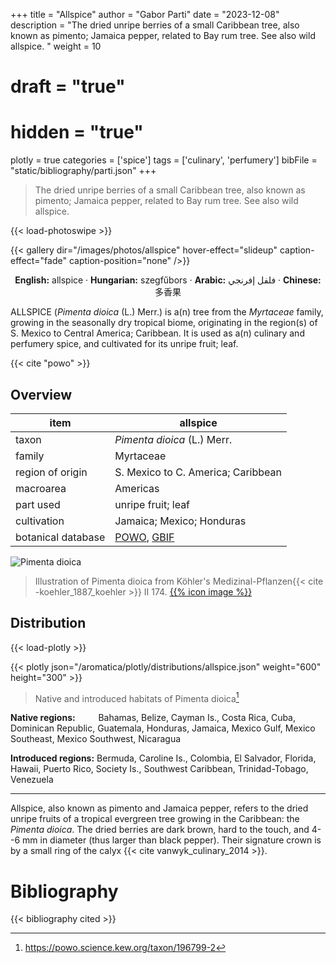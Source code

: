 +++
title = "Allspice"
author = "Gabor Parti"
date = "2023-12-08"
description = "The dried unripe berries of a small Caribbean tree, also known as pimento; Jamaica pepper, related to Bay rum tree. See also wild allspice. "
weight = 10
# draft = "true"
# hidden = "true"
plotly = true
categories = ['spice']
tags = ['culinary', 'perfumery']
bibFile = "static/bibliography/parti.json"
+++

>The dried unripe berries of a small Caribbean tree, also known as pimento; Jamaica pepper, related to Bay rum tree. See also wild allspice. 

{{< load-photoswipe >}}

{{< gallery dir="/images/photos/allspice" hover-effect="slideup" caption-effect="fade" caption-position="none" />}}

<center>

**English:** allspice · **Hungarian:** szegfűbors · **Arabic:** <span class="arabic-text" dir="rtl">فلفل إفرنجي</span> · **Chinese:** <span class="traditional-chinese-text">多香果</span>

</center>

ALLSPICE (*Pimenta dioica* (L.) Merr.) is a(n) tree from the *Myrtaceae* family, growing in the seasonally dry tropical biome, originating in the region(s) of S. Mexico to Central America; Caribbean. It is used as a(n) culinary and perfumery spice, and cultivated for its unripe fruit; leaf.

{{< cite "powo" >}}

## Overview

|       item       |                                             allspice                                            |
|------------------|-------------------------------------------------------------------------------------------------|
|       taxon      |                                   *Pimenta dioica* (L.) Merr.                                   |
|      family      |                                            Myrtaceae                                            |
| region of origin |                                S. Mexico to C. America; Caribbean                               |
|     macroarea    |                                             Americas                                            |
|     part used    |                                        unripe fruit; leaf                                       |
|    cultivation   |                                    Jamaica; Mexico; Honduras                                    |
|botanical database|[POWO](https://powo.science.kew.org/taxon/196799-2), [GBIF](https://www.gbif.org/species/3186061)|

![Pimenta dioica](/images/illustrations/allspice.png?width=40rem "Illustration of Pimenta dioica from Köhler's Medizinal-Pflanzen")

>Illustration of Pimenta dioica from Köhler's Medizinal-Pflanzen{{< cite -koehler_1887_koehler >}} II 174. [{{% icon image %}}](https://www.biodiversitylibrary.org/item/10837#page/697/mode/1up)

## Distribution

{{< load-plotly >}}

{{< plotly json="/aromatica/plotly/distributions/allspice.json" weight="600" height="300" >}}

>Native and introduced habitats of Pimenta dioica[^powo]

[^powo]: https://powo.science.kew.org/taxon/196799-2

<p style="text-align:left;">

**Native regions:** &ensp; &ensp; &ensp; Bahamas, Belize, Cayman Is., Costa Rica, Cuba, Dominican Republic, Guatemala, Honduras, Jamaica, Mexico Gulf, Mexico Southeast, Mexico Southwest, Nicaragua

**Introduced regions:** Bermuda, Caroline Is., Colombia, El Salvador, Florida, Hawaii, Puerto Rico, Society Is., Southwest Caribbean, Trinidad-Tobago, Venezuela

</p>



***

Allspice, also known as pimento and Jamaica pepper, refers to the dried
unripe fruits of a tropical evergreen tree growing in the Caribbean: the
*Pimenta dioica*. The dried berries are dark brown, hard to the touch,
and 4--6 mm in diameter (thus larger than black pepper). Their signature
crown is by a small ring of the calyx {{< cite vanwyk_culinary_2014 >}}. 

<!-- 
It
is one of the few spices that do not come from the East; chili, vanilla,
and allspice are the traditional three when one is listing spice
products native to the Americas (disregarding cacao which is not
considered a spice today). It is also the only spice that is exclusively
cultivated on the western hemisphere [@duke_crc_2002 21]. The term
*allspice* is a coinage playing on the notion that the flavors and aroma
of allspice is similar to that of clove, cinnamon, nutmeg, and black
pepper [@mabberley_mabberleys_2017 717]---the most popular spices in
Europe at the time when Europeans got in contact with this New World
spice. People who only saw ground allspice but not whole, often tend to
think that is in fact a spice mixture, after its name and rich flavor
profile. Usually ground to powder, allspice is one of the key
ingredients of Caribbean cuisine, especially jerk style dry-rub meat
preparation. It is also used in European sausage making, pickling,
baking, and flavoring liqueurs, it an overall "handy spice".[^1] It also
found its way into some Middle Eastern spice blends.

::: note
[]{#note:pimento label="note:pimento"} Allspice is sometimes called
pimento, which is also the name of a cultivar of *Capsicum annuum*,
famous from the Southern United States appetizer pimento-cheese. It is
therefore important not to confuse allspice with the heart-shaped mild
cherry peppers that North Americans also call pimiento or pimento.
:::

## The Botany, Origin, and Cultivation of Allspice

The allspice tree is a small mid-canopy tree or shrub with smooth,
bay-like leaves and tiny white flowers. The berries turn dark purple if
left to ripe, and the leaves and the bark are also aromatic
[@riffle_tropical_1998 279]. Belonging to the myrtle family
(*Myrtaceae*), allspice is related to other aromatic trees, such as
clove, eucalyptus, and the bay rum tree. Its binomial name is made up of
*pimenta*, the Portuguese (or corrupted Spanish) equivalent of 'pepper',
and *dioica* 'of two houses' (Greek *di-* from *dyo* 'two' and *oikos*
'house'), indicating that the male and female flowers are found on
different plants \[166\]peter_handbook_2012.

Allspice is indigenous to the regions ranging from Southern Mexico to
Central America and the Greater Antilles of the Caribbean, especially
Jamaica [@czarra_spices_2009 146]. Where naturalized, it spreads by
birds carrying the seeds. Allspice has been since introduced to a few
neighboring places, such as Colombia, Venezuela, and Florida
[@powo_pimenta_2022 146]. In 1885 it was introduced from Jamaica to
Hawaii and Kauai, and it even reached Tonga.

Allspice is cultivated as a crop in a few countries, notably in Jamaica,
Mexico, and to a lesser extent in Honduras and Grenada. The primary
producer and the source of the highest quality being Jamaica. Saplings
are grown from seeds, then soon transplanted when still small. The trees
need well-drained soil and humid conditions [@van_wyk_culinary_2014
210]. It is one of the only spices that no one managed to grow in the
East, transplantation efforts were quickly abandoned, and its commercial
cultivation is confined to the Americas [@duke_crc_2002 21]. Harvesting
happens similarly to how black pepper is harvested; the still green,
unripe fruits are picked by hand, and then dried under the sun.

The flavor of allspice mainly comes from the component eugenol, which is
dominant both in the fruit and the leaves, but other compounds also add
to the complexity of its aroma. Eugenol---also called clove oil, for it
constitutes 80-90% of the essential oil from clove buds
[@barnes_herbal_2007 166]---is widely used as a flavoring agent by the
food industry and in pharmacology, and is also found in cinnamon,
nutmeg, and bay leaves. It has antiseptic, antibacterial, anesthetic,
and analgesic properties [@ulanowska_biological_2021]. The leaves of a
related plant called the West Indian Bay Tree (*Pimenta racemosa*) is
used to produce bay rum, a popular essential oil used by the perfume
industry for its spicy notes.

## The History of Allspice

There is not much we know about allspice before the arrival of the
Europeans, except that the Aztecs used it to spice up their chocolate
drink [@farrell_spices_1985 27], although @dalby_dangerous_2000 [145,
177] doubts this was the case that early on. According to @duke_crc_2002
[21], the Maya used allspice for embalming. We know that it reached
Europe as a consequence of Christopher Columbus's voyages. Spanish
colonizers must have encountered allspice in the West Indies sometime
after Columbus and his crew explored the islands of Hispaniola, Cuba,
and Jamaica, and the year 1494 is reported [@opara_culinary_2021 12].
Columbus himself did not find it. In fact, he did not recognize any
spice he was so keen on finding---pepper, cloves, nutmeg, cinnamon---but
kept himself and his patrons in the delusion that he will. In his first
letter to Ferdinand and Isabella he writes: "On this island there are
many spices and great mines of gold and other metals. \[\...\] I believe
that I have found rhubarb and cinnamon." [@columbus_spanish_1893 10-18]
---in reality, he had none.[^2]

He was adamant that the islands he *discovered* were full of spices and
brought up excuse after excuse (out of season, etc.) after every voyage
he returned with no spice [@dalby_dangerous_2000 149]. He also believed
that he was in India or Cathay, on one of the outlying islands. Between
apologies, Columbus also promised more gold, silver, cotton, mastic, and
slaves. As @dalby_dangerous_2000 [150] reports, what he recorded in his
private journal is a bit more honest and realistic version of events: "I
think that many trees and plants grow here which will be highly valued
in Spain for dyes and medicinal spices. But I am sorry to say that I do
not recognize them." Columbus repeatedly regrets his ignorance in botany
in his journal [see also @columbus_journal_2010 57].

Interestingly, authors love to claim that Columbus brought back allspice
(together with vanilla and chili): "He returned with allspice from the
West Indies, chilies from Mexico and vanilla from Central America."
[@craze_spice_1997 17], and "Columbus brought it back to Europe thinking
it was pepper." [@czarra_spices_2009 146], or "Though he did not find
the Spice Islands, Columbus brought allspice, vanilla and red peppers
from the West Indies back to his Spanish supporters."
[@parthasarathy_chemistry_2008 1]. This is not true, he most likely
never even saw allspice, but it was reported him that it is there and
can be cultivated, along with cinnamon, and mulberry for silk production
[@colon_life_1959 151]. Columbus returned from his first voyage of
1492--93 with some gold nuggets and jewelry, pearls, a hammock, tobacco,
the turkey, and a few poor captured Taínos, but no spices were presented
to the Spanish monarchs Ferdinand and Isabella. He did bring back
pineapple and cassava [@turner_spice_2004 11].

Diego Álvarez Chanca, the court appointed physician who accompanied
Columbus on his second expedition in 1493 is often credited with
bringing home both chili, and allspice [@mccormick_history_nodate], but
in his 1494 letter describing the flora and fauna, he only mentions
*agi*, also *axi*---modern Spanish *ají* from Taíno---[see
@corominas_breve_1987 34], and that the natives use it to season their
food, with what we now know as *Capsicum annuum*: the chili pepper
[@chanca_american_2003 311].

In the following century the Spanish tried to turn Mexico into a spice
plantation by transplanting eastern spices, an effort that mostly
failed. Only after this did the colonizers start to pay proper attention
to native spices [@machuca_past_2020 6].

Francisco Hernández de Toledo, King Philip II's court physician and
naturalist spent 7 years in New Spain between 1571--1577, studying its
species and conducting interviews with the natives. He was the first to
formally describe allspice. He called it *Pipere Tavasci* 'Tabasco
pepper' (today *Pimienta de Tabasco*, after the region of Tabasco,
famous today for a brand of hot sauce. Hernández also recorded the
Nahuatl name of allspice: *xocoxochitl* 'sour flower'.[cf. @ond xococ;
xochitl] Hernández likens the flowers to pomegranates, and the aroma to
that of orange blossoms, describing it to be very pleasant and
attractive, with a sharp taste of the fruit. [@hernandez_cuatro_1615 2].
In @machuca_past_2020's translation:

> "Xocoxochitl meaning sour flower, is a large tree, with leaves like
> those of the oranges, red flowers like a pomegranate, but with an
> aroma like the orange blossom, and in such a smooth and pleasant way,
> that even the leaves of the tree add to its attraction: the fruit is
> round, and hangs in clusters, which at first appear green, and then
> beige, and finally towards black: it is sharp and scathing to taste,
> and good-smelling"

According to @machuca_past_2020, although allspice was known by the
Spanish from early on "there are few historical records of its
production and trade", and only in the century started they to consider
American products to have economic potential.

Allspice berries are around 30% larger then peppercorns, and since their
color and shape resembles black pepper, and it gave a spicy taste to
food, it is no wonder that the Spanish called them *pimiento* 'pepper'.
The Portuguese version is *pimento*, and later the botanical name
*Pimenta* was given to the genus of plants related to allspice
[@farrell_spices_1985 26]. I disagree with the often repeated trope that
the Spanish explorers mistook allspice berries for pepper and called
them *pimiento* "by mistake"[@britannica_spice_2022 allspice ], these
people knew exactly what they were looking for, and that what they have
found is not the mighty black pepper; but for them it was a kind of
pepper. The crew showed samples of pepper and cinnamon to presumably
confused Native Americans hoping for directions, and as Columbus wrote
in his journal on the of November, 1492, they indicated by sign language
that there is a lot of it around [@duke_crc_2002
21; @columbus_journal_2010 67]. The Europeans, however, soon recognized
the value of allspice, even if it was not the expensive black pepper,
but still more pungent and exotic than some cheap Old World substitutes,
the juniper and myrtle berries (which are very similar to allspice in
appearance and usage) [@dalby_dangerous_2000 150].

In short, allspice was introduced to Europe by the Spaniards in the
century, its import was first recorded in 1601, according to
@britannica_allspice_nodate and @farrell_spices_1985 [26]. After 1655,
when Jamaica became a British colony for nearly three centuries, the
Brits developed a taste for allspice and started to use it to season
meat dishes, sauces, and pickles [@green_field_2006 74]. They were also
responsible for its spread to some extent which is illustrated by the
names of allspice in some languages, e.g.,Polish *ziele angielskie*
'English herb'.

## The Names of Allspice

Allspice is a fascinating case, because it gives us examples for a
plethora of names that showcase us many of the motivations, mechanisms,
and solutions people choose when naming spices. As I mentioned before,
some people are puzzled if allspice is a spice blend or not. The names
in some languages often just add to the confusion, for example French
*quatre-épices* (lit. 'four spices') can have the sense 'allspice', but
also 'a kind of spice mix' made up of four different spices.[@tlfi
quatre-épices ]

### English

::: note
Introducing the *Etymology box*. This environment, as seen above in
*Etymology* [\[ety:allspice\]](#ety:allspice){reference-type="ref"
reference="ety:allspice"}, offers a quick look at a words' origins and
development.
:::

Since its introduction to the spice cabinet, allspice has been known by
many names from which currently *allspice* seems to be prevailing.
*Allspice* was formed by compounding *all* and *spice*, for its flavor
was perceived to be a combination of four characteristic spices that the
Europeans knew and sought after: black pepper, cinnamon, cloves, and
nutmeg.[@oed allspice; @britannica_allspice_nodate] It was first
recorded in 1621: "Ambergreese, nutmegs, and all spice."[@oed allspice],
and probably inspired the French *toute-épice* 'all-spice', attested in
1762.[@tlfi toute-épice ]

Sadly, the original word for allspice was lost with the demise of the
native Taíno people of the Caribbean, nevertheless we got Taíno[^3]
words such as barbecue, *cassava*, *guava*, *hammock*, and *tobacco*
[@rafinesque_american_1836 229]. As we concluded before, it is assumed
that it was the Spanish who first got in contact with the allspice
berry, and that they simply called it *pimienta* 'pepper'.

For a long time *pimento* (and to a much lesser extent *pimiento*)---the
words for 'pepper' in Portuguese and Spanish, respectively---was
commonly used in English to refer to allspice. This is still the case in
Jamaican English for example, where the term *allspice* is not used. In
North American English however, *pimento* now rather refers to a small,
round variety of chili pepper (*Capsicum annuum*), commonly known as
cherry pepper explained in
[\[note:pimento\]](#note:pimento){reference-type="ref"
reference="note:pimento"}.

The corruption and mix-up between the English words *pimento* and
*pimiento* and their origins is as confusing as it gets. For the sake of
a clear understanding, let us first consider the modern names for
allspice in Spanish: *pimienta de Jamaica*, and Portuguese:
*pimenta-da-jamaica*. In both cases, *pim(i)enta*, with a final *-a*,
means 'pepper', referring to peppercorns of the usual black and white
pepper (*Piper nigrum*). In Spanish and Portuguese, the words endings of
*-o* and *-a* mark the grammatical gender, the significance of which
dissipates in English. It is important to remember however, that the
Spanish form *pimienta* emerged first from a Latin neuter plural suffix
in the century. Thus, perhaps a century or so later when the word
*pimienta* was already embedded in Spanish, speakers perceived the word
as a feminine noun, and a vacuum of a masculine counterpart emerged.
This allowed for a practical differentiation by gender between the
peppers of the Old Word and the New World. @corominas_breve_1987 [459]
explains that *pimiento* derived from *pimienta*, and it was first
applied in the Americas for the red fruits of the chili.

@gomez_de_silva_elseviers_1985 [415] makes the most compact distinction:
"*pimienta* '(black) pepper; allspice', *pimiento* '(hot and sweet)
pepper' ". In contemporary Spanish, *pimiento* (the masculine form)
refers to the fruits and plants of the *Capsicum* family, e.g.,the
numerous spicy chilies and mild bell peppers of red, green, and yellow,
while *pimienta* (the feminine form) refers to the small round fruits of
black and white pepper and its powdered forms. The distinction seems
consistent, belonging to this latter group see for example *pimienta
dulce* 'sweet pepper', and *pimienta gorda* 'fat pepper' both of which
refers to allspice, not to be confused with *pimiento dulce*, which
refers to sweet paprika powder.[@dle pimiento, -a]

*Pimento* in English is a partly Portuguese, partly Spanish borrowing,
while *pimiento* comes from Spanish. In fact, it is explained in the
[OED]{acronym-label="OED" acronym-form="singular+short"} that in the
'allspice' sense of the word, *pimento*, from Portuguese *pimenta (da
Jamaica)*, went through an alteration influenced by the Spanish word
form, which is not attested in the 'allspice' sense. Ergo, Spanish
*pimiento* maybe did not refer to allspice in Spanish at the time when
the borrowing happened. And if so, *pimento* is a borrowing from
Portuguese *pimenta* meaning 'pepper' and, as *pimenta da Jamaica*,
'allspice', influenced by Spanish *pimiento* 'chili, sweet pepper', also
in the sense of the pepper plants of both kinds (chili and black).
Spanish *pimiento* formerly had the sense of 'black pepper, peppercorns,
and ground pepper' (before 1495), with an earlier form *pimienta* (
century), now usually in sense ground pepper and peppercorns[@oed
pimento]. The Portuguese connection is only discussed by the
[OED]{acronym-label="OED" acronym-form="singular+short"}, other
dictionaries do not mention it. A direct Spanish borrowing is also
plausible if we consider that it was the Spanish who most likely brought
it back first, they probably called it *pimiento/-a*, and they were
responsible for its subsequent diffusion in Europe. English spellings
varied greatly of this Romance word, using forms such as *piemente* in
the late 1600s.

The origin of these words is the classical Latin *pigmentum* 'a material
for coloring, a color, paint, pigment', with a transferred meaning 'the
juice of plants' in post-classical Latin.[@lewis_latin_1879 pigmentum ]
The word *pigmentum* is made up of *pingō* 'to paint' and *-mentum*, a
suffix denoting an 'instrument, medium', well recognizable from Romance
languages and English (i.e., excite*ment*). According to
@corominas_breve_1987 [459], Catalan *pimienta* is attested in the
century and it comes from the plural (*pigmenta*) of Latin *pigmentum*
'coloring, paint', which already meant 'drug, ingredient', and later,
'condiment' in Medieval Latin. Derived from this, in 1495 *pimiento* was
applied to the plants bearing the pungent red fruits of the Americas.
*Pigmentum* also entered English as *pigment* 'paint, dye, ingredient in
an ointment, drug'. According to the [OED]{acronym-label="OED"
acronym-form="singular+short"}, Medieval Latin *pigmentum* also referred
to spiced drinks ( century), perfumes, and hence spice in general. Old
French cognates support this, *pigment* had the sense of 'balm, fragrant
spice' in the century, Anglo-Norman *pigment/piment* meant 'spice, spice
wine'[@oed pigment], and Middle English *pihmentum* ( century, later
*piment*) had a sense of "a spiced drink, a remedy or concoction
containing spices",[@oe pigment] "a sweetened, spiced wine used for
refreshment and in medical recipes; a medicinal potion".[@med piment]
*Piment* in French were later applied for chili, especially the cultivar
of cayenne pepper. (The [OED]{acronym-label="OED"
acronym-form="singular+short"} points to the sense 'cayenne pepper' in a
" century French source", which must be an error.)

Allspice is also known as *Jamaica pepper*, for it mainly grows on the
island and the historical reasons described above. Many languages
calqued *pimienta de Jamaica* from Spanish, or another transmitting
language (e.g.,Italian *pepe della Giamaica*). *Jamaica pepper* was
first recorded in 1661: "A kind of Pepper, that tastes like Cloves, and
very Aromatick (known by the name of Iamaica-Pepper)".[@oed Jamaica]

The name *myrtle pepper* echoes the similarities of the allspice tree
with European myrtle (*Myrtus communis*), especially after the
resemblance of their purple berries. Beyond the physical resemblance,
myrtle berries are also edible, and are also dried to add to pepper
mills as a spice. Furthermore, the European myrtle has aromatic leaves
and wood as well, and it is used to grill and smoke meat in Southern
Europe since Roman times, especially on Sardinia and Corsica; the same
way the Caribbean people use allspice wood and leaves. The myrtle berry
appears in Roman and Greek mythology as well [@van_wyk_culinary_2014
186].

The name *clove pepper* has "chemical reasons", namely that this name
arises from the aroma of allspice that reminded people of clove. This is
due to its eugenol content we discussed above. *Szegfűbors* lit.
'clove-pepper' is the most common name for allspice in Hungarian still,
and it is used in sausage making.

One of the most interesting spice names we can come across in my opinion
is *newspice*. The term is now archaic in English, but the idea still
exists in a few European languages, such as Serbian and Macedonian
*najgvirc* from German (*Neugewürz*), Czech and Slovak (*nové
koření/korenie*), and Turkish *yenibahar* and Romanian *ienibahar* from
Ottoman Turkish *yeñibahar*; all the above literally meaning 'new
spice'.

The reason behind these names is that during the 17- centuries, allspice
"suddenly" arrived to Central and Eastern Europe as a new (and possible
marketed as a trendy) spice. This happened a century after the red hot
paprika took the world by storm (by century it reached Hungary from the
Ottoman Empire), and while the chili did not conquer northern Europe,
allspice---to an extent---did. We could philosophize why the chili did
not deserve the name 'new spice' when it first arrived, or why the
Europeans---except on the south---were reluctant to assimilate it into
their cuisines. Was the pungent chili too harsh for a Northern palate to
consider? Is it the sophisticated chemical complexity of allspice that
made it fashionable in Victorian England? All these questions are
leading us to deep waters regarding the human palate and cultural
attitudes toward spices and spiciness, as well as environmental and
genetic factors deciding the heat of preference explored by interesting
papers such as @tornwall_why_2012 [@spence_why_2018].

We know that in the beginning allspice was overlooked by Europeans, and
this is possibly the reason why allspice's original name did not survive
unlike the Nahuatl word *chīlli*. Allspice was later sold and used in
beverages and cookery, but its rising star never came close to that of
chili. In Asia, where chilies were adopted early on and, eagerly
transplanted, they transformed and revolutionized cuisine forever. It is
unimaginable to think of Indian, Indonesian, or Chinese dishes without
chilies today. Inversely, allspice is mostly unknown in East Asia, and
the reasons behind it are just as botanical as historical: In the 16-
century nobody knew how to grow allspice, while chili can be grown
everywhere effortlessly. In addition, Europeans did not sail to Asia to
sell spices, they went to take them.

As the century came around, allspice---the only spice still exclusively
imported from the Western hemisphere---quietly became one of the many,
and its fervor faded a little. America was not new anymore, and the name
*new spice* as well became obsolete. An English textbook for students of
Italian narrates a letter from 1680 about this *Nuova Spezie* and the
author's opinion on it:

> "I Am much obliged to you for the Drug you sent me inclosed in your
> last letter, about which I cannot tell you any thing but that it is
> called the New Spice, and it comes as it is said, or as it is guessed,
> from the West-Indies, and not from the East-lndies; and it is but six
> months that I had knowledge of it from Count Laurence Magalotti, who
> showed it me under the abovesaid name of New Spice. How many different
> tastes are found in it by several honest folks ! that of the clove is
> the principal ; that of the nutmeg is the second in rank ; the
> cinnamon comes as it were the third in order ; next the citron ; then
> the smell of the musk and of the amber, and the most sweet taste of
> sugar. The truth is, in my opinion, that it is a pretty Drug. I am in
> Florence, and with for an occasion to do you service ; so command me
> with all freedom, and be certain that I will count it as good luck to
> have any power to serve you. I affectionately kiss your hands.
> Florence, 26th March 1680." [@baretti_introduction_1755 5]

And so, we have established a few categories when it comes to the names
of allspice: (1) names that are made up of *spice* as a headword and a
modifying word, (2) names that use *pepper* as a headword with a
modifier, and (3) names that are taken from Portuguese and Spanish. See
[\[table:names_allspice_en\]](#table:names_allspice_en){reference-type="ref"
reference="table:names_allspice_en"} for a concise overview.

### Arabic

Arabic, similarly to English, boasts with a diverse set of names when it
comes to allspice. First and foremost, it is known as *filfil ifranjī*
'European pepper'. *Ifranjī* literally translates to 'Frankish', but it
became the epithet of white Europeans, similarly to the term
*farang*[^4] in Southeast Asia. The rationale behind this name is
evident: it was Europeans who introduced this spice to the Middle East
and North Africa in the centuries following its debut.

Allspice's Middle Eastern history is the topic I have found the least
amount of information on, considering every other spice in this chapter.
As it is an ingredient that have arrived long after the classical times,
it is not discussed in the literature I have consulted, and modern
articles only deal with it for its pharmaceutical and health benefits,
not with its journey. The challenge to find further Arabic synonyms is
also increased, because both English names *allspice* and *pimento* are
ambiguous. I have found examples of wrongly glossed entries in both
Arabic, and Chinese dictionaries. Be that as it may, I have managed to
collect a few other Arabic names for allspice from contemporary
dictionaries, these can be seen in
[\[table:names_allspice_ar\]](#table:names_allspice_ar){reference-type="ref"
reference="table:names_allspice_ar"}.

Further common vernacular names are *fifil ḥulw* lit. 'sweet pepper',
and *bahār ḥulw* lit. 'sweet spice', where *bahār* 'spice', is a
loanword from Persian. Persian *bahār* means spring (the season), it was
borrowed into Arabic with a sense of blossoms and foliage, alluding to
the leaves and flowers of plants as the source of many
spices.[@dozy_supplement_1881 121] In the 'spice, seasoning, condiment'
sense, the word spread regionally via Ottoman Turkish (loaned from
Arabic). Similarly to the case of English, the word for spice was
associated with the allspice berries, and consequently resulted in the
already mentioned Turkish *yenibahar* \[newspice\] 'allspice', and
*bachári* 'allspice'. Thus, just like English, Arabic propagates
allspice names by using the words for 'spice' and 'pepper' with
modifiers indicating qualities of taste, or who carried the spice.

### Chinese

In Chinese, allspice goes by the name *duōxiāngguǒ*
\[many-spice-fruit\], supposedly a Chinese rendering of *allspice*.
However, in China allspice is practically non-existent; it is not used
in dishes, does not feature in [TCM]{acronym-label="TCM"
acronym-form="singular+short"} databases, and generally unknown besides
Western specialty grocery shops. A search in Baidu Index yields no
results as well. All the names except *tián hújiāo* 'sweet (black)
pepper' shown in
[\[table:names_allspice_zh\]](#table:names_allspice_zh){reference-type="ref"
reference="table:names_allspice_zh"} are relatively modern semantic
translations of presumably English sources. Just like in Arabic, it
obviously does not show up in pre-modern corpora, and scarcely present
in the modern corpus.

### Summary

shows all the names of allspice that can be found in dictionaries, in a
trilingual setting.

[^1]: The Icelandic name is *allrahanda*, literally 'of all hands',
    meaning 'for various purposes'; showing its multifaceted uses.

[^2]: Columbus's first letter of his first voyage, sent on March 4, 1493
    from Lisbon to the Spanish court (and its translation) is also
    available online at King's College London. Transcription:
    <http://www.ems.kcl.ac.uk/content/etext/e021.html>, translation:
    <http://www.ems.kcl.ac.uk/content/etext/e022.html>

[^3]: Taíno is a now extinct Arawakan language.

[^4]: A word of Persian origin, applied for the Franks during the
    crusades (from Old French *franc*), and later by extension to any
    white merchant used from Persia to Thailand. -->


# Bibliography

{{< bibliography cited >}}

